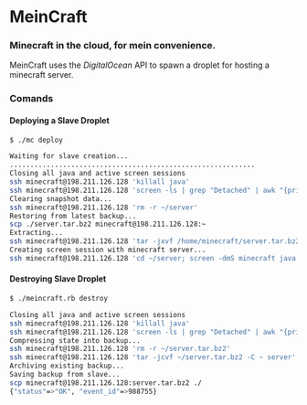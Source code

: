 # MeinCraft
### Minecraft in the cloud, for mein convenience.

MeinCraft uses the *DigitalOcean* API to spawn a droplet for hosting a minecraft server.

### Comands

#### Deploying a Slave Droplet
```bash
$ ./mc deploy

Waiting for slave creation...
............................................................
Closing all java and active screen sessions
ssh minecraft@198.211.126.128 'killall java'
ssh minecraft@198.211.126.128 'screen -ls | grep "Detached" | awk "{print $1}" | xargs -i screen -X -S {} quit'
Clearing snapshot data...
ssh minecraft@198.211.126.128 'rm -r ~/server'
Restoring from latest backup...
scp ./server.tar.bz2 minecraft@198.211.126.128:~
Extracting...
ssh minecraft@198.211.126.128 'tar -jxvf /home/minecraft/server.tar.bz2'
Creating screen session with minecraft server...
ssh minecraft@198.211.126.128 'cd ~/server; screen -dmS minecraft java -Xms1500M -Xmx1500M -jar minecraft_server.jar nogui'
```

#### Destroying Slave Droplet
```bash
$ ./meincraft.rb destroy

Closing all java and active screen sessions
ssh minecraft@198.211.126.128 'killall java'
ssh minecraft@198.211.126.128 'screen -ls | grep "Detached" | awk "{print $1}" | xargs -i screen -X -S {} quit'
Compressing state into backup...
ssh minecraft@198.211.126.128 'rm -r ~/server.tar.bz2'
ssh minecraft@198.211.126.128 'tar -jcvf ~/server.tar.bz2 -C ~ server'
Archiving existing backup...
Saving backup from slave...
scp minecraft@198.211.126.128:server.tar.bz2 ./
{"status"=>"OK", "event_id"=>988755}
```
